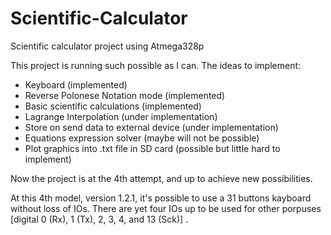 # Scientific-Calculator
Scientific calculator project using Atmega328p

This project is running such possible as I can. 
The ideas to implement:
* Keyboard (implemented)
* Reverse Polonese Notation mode (implemented)
* Basic scientific calculations (implemented)
* Lagrange Interpolation (under implementation)
* Store on send data to external device (under implementation)
* Equations expression solver (maybe will not be possible)
* Plot graphics into .txt file in SD card (possible but little hard to implement)

Now the project is at the 4th attempt, and up to achieve new possibilities.

At this 4th model, version 1.2.1, it's possible to use a 31 buttons kayboard without loss of IOs. There are yet four IOs up to be used for other porpuses [digital 0 (Rx), 1 (Tx), 2, 3, 4, and 13 (Sck)] .
